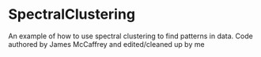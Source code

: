 # SpectralClustering
An example of how to use spectral clustering to find patterns in data. Code authored by James McCaffrey and edited/cleaned up by me
